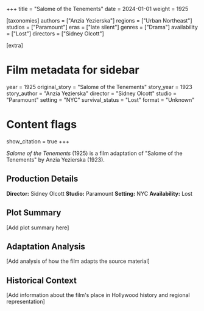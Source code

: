 +++
title = "Salome of the Tenements"
date = 2024-01-01
weight = 1925

[taxonomies]
authors = ["Anzia Yezierska"]
regions = ["Urban Northeast"]
studios = ["Paramount"]
eras = ["late silent"]
genres = ["Drama"]
availability = ["Lost"]
directors = ["Sidney Olcott"]

[extra]
# Film metadata for sidebar
year = 1925
original_story = "Salome of the Tenements"
story_year = 1923
story_author = "Anzia Yezierska"
director = "Sidney Olcott"
studio = "Paramount"
setting = "NYC"
survival_status = "Lost"
format = "Unknown"

# Content flags
show_citation = true
+++

*Salome of the Tenements* (1925) is a film adaptation of "Salome of the Tenements" by Anzia Yezierska (1923).

## Production Details

**Director:** Sidney Olcott
**Studio:** Paramount
**Setting:** NYC
**Availability:** Lost

## Plot Summary

[Add plot summary here]

## Adaptation Analysis

[Add analysis of how the film adapts the source material]

## Historical Context

[Add information about the film's place in Hollywood history and regional representation]


